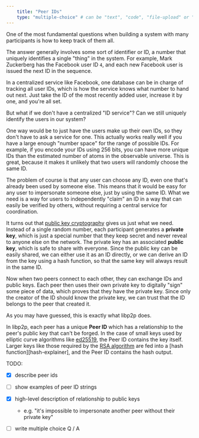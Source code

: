 ```yaml
---
    title: "Peer IDs"
    type: "multiple-choice" # can be "text", "code", "file-upload" or "multiple-choice"
---
```


One of the most fundamental questions when building a system with many participants is how to keep track of them all.

The answer generally involves some sort of identifier or ID, a number that uniquely identifies a single "thing" in the system. 
For example, Mark Zuckerberg has the Facebook user ID `4`, and each new Facebook user is issued the next ID in the sequence.

In a centralized service like Facebook, one database can be in charge of tracking all user IDs, which is how the service knows what number to hand out next. 
Just take the ID of the most recently added user, increase it by one, and you're all set.

But what if we don't have a centralized "ID service"? Can we still uniquely identify the users in our system?

One way would be to just have the users make up their own IDs, so they don't have to ask a service for one. 
This actually works really well if you have a large enough "number space" for the range of possible IDs.
For example, if you encode your IDs using 256 bits, you can have more unique IDs than the estimated number of atoms in the observable universe. 
This is great, because it makes it unlikely that two users will randomly choose the same ID.

The problem of course is that any user can choose any ID, even one that's already been used by someone else. 
This means that it would be easy for any user to impersonate someone else, just by using the same ID.
What we need is a way for users to independently "claim" an ID in a way that can easily be verified by others, without requiring a central service for coordination.

It turns out that [public key cryptography][pk-explainer] gives us just what we need. Instead of a single random number, each participant generates a **private key**, which is just a special number that they keep secret and never reveal to anyone else on the network. The private key has an associated **public key**, which is safe to share with everyone. Since the public key can be easily shared, we can either use it as an ID directly, or we can derive an ID from the key using a hash function, so that the same key will always result in the same ID. 

Now when two peers connect to each other, they can exchange IDs and public keys. Each peer then uses their own private key to digitally "sign" some piece of data, which proves that they have the private key. Since only the creator of the ID should know the private key, we can trust that the ID belongs to the peer that created it.

As you may have guessed, this is exactly what libp2p does.

In libp2p, each peer has a unique **Peer ID** which has a relationship to the peer's public key that can't be forged. In the case of small keys used by elliptic curve algorithms like [ed25519][ed25519], the Peer ID contains the key itself. Larger keys like those required by the [RSA algorithm][rsa-explainer] are fed into a [hash function][hash-explainer], and the Peer ID contains the hash output.




TODO:

- [X] describe peer ids
- [ ] show examples of peer ID strings
- [X] high-level description of relationship to public keys
  - e.g. "it's impossible to impersonate another peer without their private key"
- [ ] write multiple choice Q / A


[pk-explainer]: https://simple.wikipedia.org/wiki/Public-key_cryptography
[ed25519]: https://ed25519.cr.yp.to/
[rsa-explainer]: https://en.wikipedia.org/wiki/RSA_(cryptosystem)
